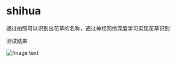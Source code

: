 # shihua
通过拍照可以识别出花草的名称，通过神经网络深度学习实现花草识别

测试结果

![Image text](https://github.com/blueapplehe/car_identify/blob/master/image/12345.png)

